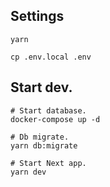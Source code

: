 ## Settings

```
yarn

cp .env.local .env
```

## Start dev.

```
# Start database.
docker-compose up -d

# Db migrate.
yarn db:migrate

# Start Next app.
yarn dev
```
